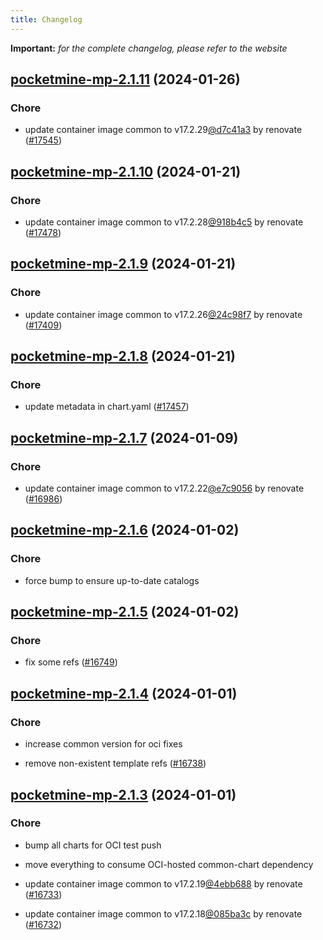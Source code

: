 ```yaml
---
title: Changelog
---
```


**Important:**
*for the complete changelog, please refer to the website*



## [pocketmine-mp-2.1.11](https://github.com/truecharts/charts/compare/pocketmine-mp-2.1.10...pocketmine-mp-2.1.11) (2024-01-26)

### Chore



- update container image common to v17.2.29[@d7c41a3](https://github.com/d7c41a3) by renovate ([#17545](https://github.com/truecharts/charts/issues/17545))


## [pocketmine-mp-2.1.10](https://github.com/truecharts/charts/compare/pocketmine-mp-2.1.9...pocketmine-mp-2.1.10) (2024-01-21)

### Chore



- update container image common to v17.2.28[@918b4c5](https://github.com/918b4c5) by renovate ([#17478](https://github.com/truecharts/charts/issues/17478))


## [pocketmine-mp-2.1.9](https://github.com/truecharts/charts/compare/pocketmine-mp-2.1.8...pocketmine-mp-2.1.9) (2024-01-21)

### Chore



- update container image common to v17.2.26[@24c98f7](https://github.com/24c98f7) by renovate ([#17409](https://github.com/truecharts/charts/issues/17409))


## [pocketmine-mp-2.1.8](https://github.com/truecharts/charts/compare/pocketmine-mp-2.1.7...pocketmine-mp-2.1.8) (2024-01-21)

### Chore



- update metadata in chart.yaml ([#17457](https://github.com/truecharts/charts/issues/17457))




## [pocketmine-mp-2.1.7](https://github.com/truecharts/charts/compare/pocketmine-mp-2.1.6...pocketmine-mp-2.1.7) (2024-01-09)

### Chore



- update container image common to v17.2.22[@e7c9056](https://github.com/e7c9056) by renovate ([#16986](https://github.com/truecharts/charts/issues/16986))


## [pocketmine-mp-2.1.6](https://github.com/truecharts/charts/compare/pocketmine-mp-2.1.5...pocketmine-mp-2.1.6) (2024-01-02)

### Chore



- force bump to ensure up-to-date catalogs


## [pocketmine-mp-2.1.5](https://github.com/truecharts/charts/compare/pocketmine-mp-2.1.4...pocketmine-mp-2.1.5) (2024-01-02)

### Chore



- fix some refs ([#16749](https://github.com/truecharts/charts/issues/16749))


## [pocketmine-mp-2.1.4](https://github.com/truecharts/charts/compare/pocketmine-mp-2.1.3...pocketmine-mp-2.1.4) (2024-01-01)

### Chore



- increase common version for oci fixes

- remove non-existent template refs ([#16738](https://github.com/truecharts/charts/issues/16738))


## [pocketmine-mp-2.1.3](https://github.com/truecharts/charts/compare/pocketmine-mp-2.1.0...pocketmine-mp-2.1.3) (2024-01-01)

### Chore



- bump all charts for OCI test push

- move everything to consume OCI-hosted common-chart dependency

- update container image common to v17.2.19[@4ebb688](https://github.com/4ebb688) by renovate ([#16733](https://github.com/truecharts/charts/issues/16733))

- update container image common to v17.2.18[@085ba3c](https://github.com/085ba3c) by renovate ([#16732](https://github.com/truecharts/charts/issues/16732))

